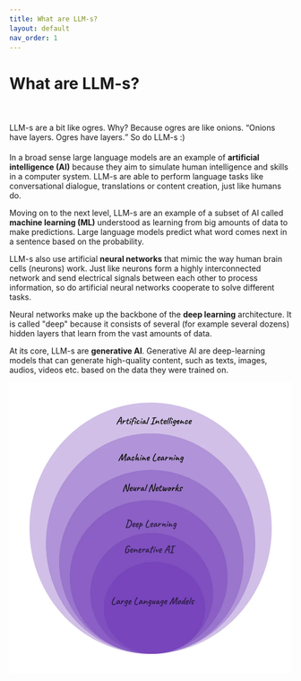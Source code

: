 ```yaml
---
title: What are LLM-s?
layout: default
nav_order: 1
---
```


# What are LLM-s?

<p style= "padding: 35px 0px 5px"> LLM-s are a bit like ogres. Why? Because ogres are like onions. <q>Onions have layers. Ogres have layers.</q> So do LLM-s :)</p>

In a broad sense large language models are an example of **artificial intelligence (AI)** because they aim to simulate human intelligence and skills in a computer system. LLM-s are able to perform language tasks like conversational dialogue, translations or content creation, just like humans do.

Moving on to the next level, LLM-s are an example of a subset of AI called **machine learning (ML)** understood as learning from big amounts of data to make predictions. Large language models predict what word comes next in a sentence based on the probability.

LLM-s also use artificial **neural networks** that mimic the way human brain cells (neurons) work. Just like neurons form a highly interconnected network and send electrical signals between each other to process information, so do artificial neural networks cooperate to solve different tasks.

Neural networks make up the backbone of the **deep learning** architecture. It is called "deep" because it consists of several (for example several dozens) hidden layers that learn from the vast amounts of data.

At its core, LLM-s are **generative AI**. Generative AI are deep-learning models that can generate high-quality content, such as texts, images, audios, videos etc. based on the data they were trained on.

 
![alt large language models in context](./images/LLMsInContext.webp) 
